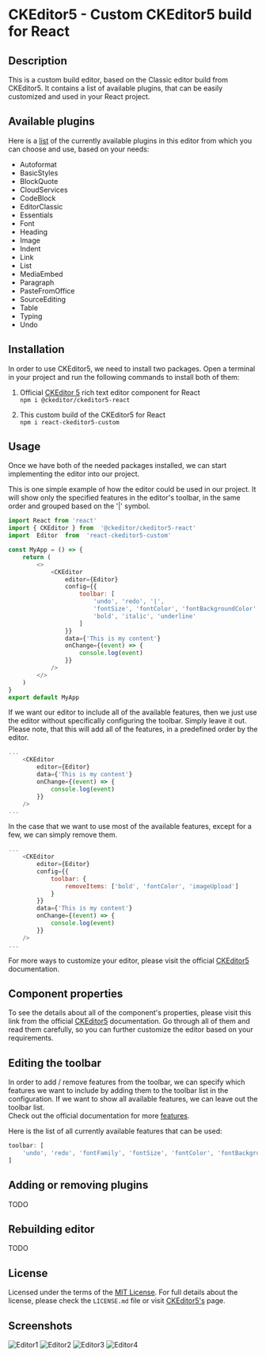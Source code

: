 # CKEditor5 - Custom CKEditor5 build for React

## Description
This is a custom build editor, based on the Classic editor build from CKEditor5. It contains a list of available plugins, that can be easily customized and used in your React project.

## Available plugins
Here is a [list](https://ckeditor.com/docs/ckeditor5/latest/installation/getting-started/predefined-builds.html#list-of-plugins-included-in-the-ckeditor-5-predefined-builds) of the currently available plugins in this editor from which you can choose and use, based on your needs:
- Autoformat
- BasicStyles
- BlockQuote
- CloudServices
- CodeBlock
- EditorClassic
- Essentials
- Font
- Heading
- Image
- Indent
- Link
- List
- MediaEmbed
- Paragraph
- PasteFromOffice
- SourceEditing
- Table
- Typing
- Undo

## Installation
In order to use CKEditor5, we need to install two packages. Open a terminal in your project and run the following commands to install both of them:

1. Official [CKEditor 5](https://ckeditor.com/docs/ckeditor5/latest/installation/integrations/react.html) rich text editor component for React<br />
`npm i @ckeditor/ckeditor5-react`

2. This custom build of the CKEditor5 for React<br />
`npm i react-ckeditor5-custom`

## Usage
Once we have both of the needed packages installed, we can start implementing the editor into our project. 

This is one simple example of how the editor could be used in our project.
It will show only the specified features in the editor's toolbar, in the same order and grouped based on the '|' symbol.
```js
import React from 'react'
import { CKEditor } from  '@ckeditor/ckeditor5-react'
import  Editor  from  'react-ckeditor5-custom'

const MyApp = () => {
	return (
		<>
			<CKEditor
				editor={Editor}
				config={{
					toolbar: [
						'undo', 'redo', '|', 
						'fontSize', 'fontColor', 'fontBackgroundColor', '|', 
						'bold', 'italic', 'underline'
					]
				}}
				data={'This is my content'}
				onChange={(event) => {
					console.log(event)
				}}
			/>
		</>
	)
}
export default MyApp
```

If we want our editor to include all of the available features, then we just use the editor without specifically configuring the toolbar. Simply leave it out. Please note, that this will add all of the features, in a predefined order by the editor.
```js
...
    <CKEditor
	    editor={Editor}
	    data={'This is my content'}
	    onChange={(event) => {
		    console.log(event)
	    }}
    />
...
```

In the case that we want to use most of the available features, except for a few, we can simply remove them.
```js
...
	<CKEditor
		editor={Editor}
		config={{
			toolbar: {
				removeItems: ['bold', 'fontColor', 'imageUpload']
			}
		}}
		data={'This is my content'}
		onChange={(event) => {
			console.log(event)
		}}
	/>
...
```
For more ways to customize your editor, please visit the official [CKEditor5](https://ckeditor.com/docs/ckeditor5/latest/index.html) documentation.

## Component properties
To see the details about all of the component's properties, please visit this link from the official [CKEditor5](https://ckeditor.com/docs/ckeditor5/latest/installation/integrations/react.html#component-properties) documentation. Go through all of them and read them carefully, so you can further customize the editor based on your requirements.

## Editing the toolbar
In order to add / remove features from the toolbar, we can specify which features we want to include by adding them to the toolbar list in the configuration. If we want to show all available features, we can leave out the toolbar list.
<br>Check out the official documentation for more [features](https://ckeditor.com/docs/ckeditor5/latest/features/index.html).

Here is the list of all currently available features that can be used:
```js
toolbar: [
    'undo', 'redo', 'fontFamily', 'fontSize', 'fontColor', 'fontBackgroundColor', 'bold', 'italic', 'underline', 'strikethrough', 'link', 'imageUpload', 'insertTable', 'blockQuote', 'bulletedList', 'numberedList', 'outdent', 'indent', 'mediaEmbed', 'codeBlock', 'subscript', 'superscript', 'strikethrough', 'code', 'sourceEditing'
]
```
## Adding or removing plugins
TODO

## Rebuilding editor
TODO 

## License
Licensed under the terms of the [MIT License](http://en.wikipedia.org/wiki/MIT_License). For full details about the license, please check the `LICENSE.md` file or visit [CKEditor5's](https://ckeditor.com/docs/ckeditor5/latest/support/licensing/license-and-legal.html) page.

## Screenshots
![Editor1](https://i.postimg.cc/ZRF9HYjJ/Editor1.png)
![Editor2](https://i.postimg.cc/fyzVr4gm/Editor2.png)
![Editor3](https://i.postimg.cc/mkmPxd0q/Editor3.png)
![Editor4](https://i.postimg.cc/44P7hdm5/Editor4.png)
